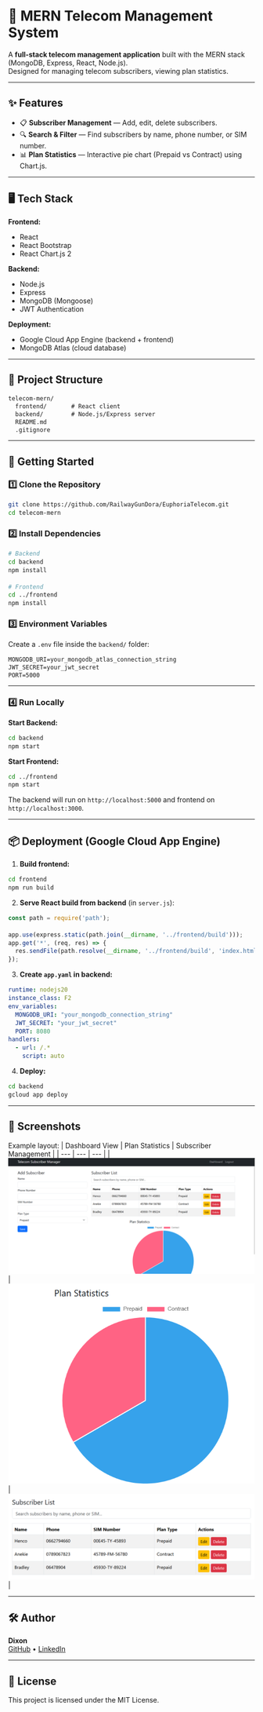 # 📡 MERN Telecom Management System

A **full-stack telecom management application** built with the MERN stack (MongoDB, Express, React, Node.js).  
Designed for managing telecom subscribers, viewing plan statistics.

---

## ✨ Features

- 📋 **Subscriber Management** — Add, edit, delete subscribers.
- 🔍 **Search & Filter** — Find subscribers by name, phone number, or SIM number.
- 📊 **Plan Statistics** — Interactive pie chart (Prepaid vs Contract) using Chart.js.

---

## 🖥️ Tech Stack

**Frontend:**
- React
- React Bootstrap
- React Chart.js 2


**Backend:**
- Node.js
- Express
- MongoDB (Mongoose)
- JWT Authentication

**Deployment:**
- Google Cloud App Engine (backend + frontend)
- MongoDB Atlas (cloud database)

---

## 📂 Project Structure

```
telecom-mern/
  frontend/       # React client
  backend/        # Node.js/Express server
  README.md
  .gitignore
```

---

## 🚀 Getting Started

### 1️⃣ Clone the Repository
```bash
git clone https://github.com/RailwayGunDora/EuphoriaTelecom.git
cd telecom-mern
```

### 2️⃣ Install Dependencies
```bash
# Backend
cd backend
npm install

# Frontend
cd ../frontend
npm install
```

### 3️⃣ Environment Variables
Create a `.env` file inside the `backend/` folder:

```env
MONGODB_URI=your_mongodb_atlas_connection_string
JWT_SECRET=your_jwt_secret
PORT=5000
```

---

### 4️⃣ Run Locally

**Start Backend:**
```bash
cd backend
npm start
```

**Start Frontend:**
```bash
cd ../frontend
npm start
```

The backend will run on `http://localhost:5000` and frontend on `http://localhost:3000`.

---

## 📦 Deployment (Google Cloud App Engine)

1. **Build frontend:**
```bash
cd frontend
npm run build
```

2. **Serve React build from backend** (in `server.js`):
```js
const path = require('path');

app.use(express.static(path.join(__dirname, '../frontend/build')));
app.get('*', (req, res) => {
  res.sendFile(path.resolve(__dirname, '../frontend/build', 'index.html'));
});
```

3. **Create `app.yaml` in backend:**
```yaml
runtime: nodejs20
instance_class: F2
env_variables:
  MONGODB_URI: "your_mongodb_connection_string"
  JWT_SECRET: "your_jwt_secret"
  PORT: 8080
handlers:
  - url: /.*
    script: auto
```

4. **Deploy:**
```bash
cd backend
gcloud app deploy
```

---

## 📸 Screenshots

Example layout:
| Dashboard View | Plan Statistics | Subscriber Management |
| --- | --- | --- |
| ![Dashboard](docs/dashboard.png) | ![Pie Chart](docs/chart.png) | ![Subscriber List](docs/subscribers.png) |

---

## 🛠️ Author

**Dixon**  
[GitHub](https://github.com/RailwayGunDora/) • [LinkedIn](https://www.linkedin.com/in/dickson-thabo-558b4812a/)

---

## 📜 License
This project is licensed under the MIT License.
